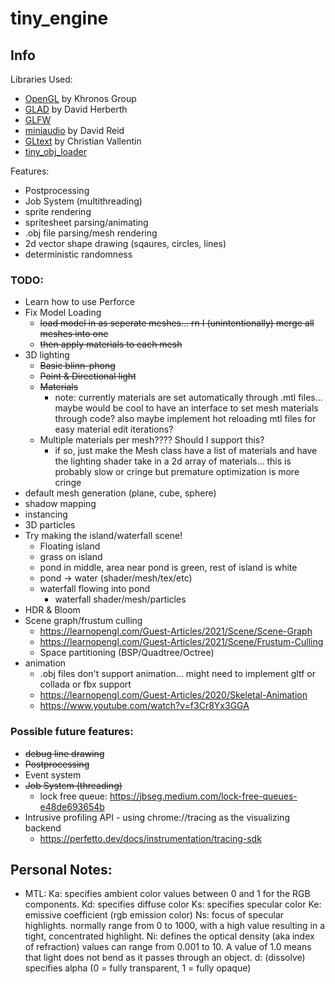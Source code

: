 # tiny_engine

## Info

Libraries Used:
- [OpenGL](https://www.opengl.org/) by Khronos Group
- [GLAD](https://glad.dav1d.de/) by David Herberth
- [GLFW](https://www.glfw.org/)
- [miniaudio](https://github.com/mackron/miniaudio) by David Reid
- [GLtext](https://github.com/vallentin/glText) by Christian Vallentin 
- [tiny_obj_loader](https://github.com/tinyobjloader/tinyobjloader)

Features:
- Postprocessing
- Job System (multithreading)
- sprite rendering
- spritesheet parsing/animating
- .obj file parsing/mesh rendering
- 2d vector shape drawing (sqaures, circles, lines)
- deterministic randomness

### TODO:
- Learn how to use Perforce
- Fix Model Loading
    - ~~load model in as seperate meshes... rn I (unintentionally) merge all meshes into one~~
    - ~~then apply materials to each mesh~~
- 3D lighting
    - ~~Basic blinn-phong~~
    - ~~Point & Directional light~~
    - ~~Materials~~
        - note: currently materials are set automatically through .mtl files...
            maybe would be cool to have an interface to set mesh materials through code?
            also maybe implement hot reloading mtl files for easy material edit iterations?
    - Multiple materials per mesh???? Should I support this?
        - if so, just make the Mesh class have a list of materials and have the lighting shader take in a 2d array of
            materials... this is probably slow or cringe but premature optimization is more cringe
- default mesh generation (plane, cube, sphere)
- shadow mapping
- instancing
- 3D particles
- Try making the island/waterfall scene!
    - Floating island
    - grass on island
    - pond in middle, area near pond is green, rest of island is white
    - pond -> water (shader/mesh/tex/etc)
    - waterfall flowing into pond
        - waterfall shader/mesh/particles
- HDR & Bloom
- Scene graph/frustum culling 
    - https://learnopengl.com/Guest-Articles/2021/Scene/Scene-Graph
    - https://learnopengl.com/Guest-Articles/2021/Scene/Frustum-Culling
    - Space partitioning (BSP/Quadtree/Octree)
- animation
    - .obj files don't support animation... might need to implement gltf or collada or fbx support
    - https://learnopengl.com/Guest-Articles/2020/Skeletal-Animation
    - https://www.youtube.com/watch?v=f3Cr8Yx3GGA

### Possible future features:
- ~~debug line drawing~~
- ~~Postprocessing~~
- Event system
- ~~Job System (threading)~~
    - lock free queue: https://jbseg.medium.com/lock-free-queues-e48de693654b
- Intrusive profiling API - using chrome://tracing as the visualizing backend
    - https://perfetto.dev/docs/instrumentation/tracing-sdk




## Personal Notes:
- MTL:
Ka: specifies ambient color     values between 0 and 1 for the RGB components.
Kd: specifies diffuse color
Ks: specifies specular color
Ke: emissive coefficient (rgb emission color)
Ns: focus of specular highlights. normally range from 0 to 1000, with a high value resulting in a tight, concentrated highlight.
Ni: defines the optical density (aka index of refraction) values can range from 0.001 to 10. A value of 1.0 means that light does not bend as it passes through an object.
d: (dissolve) specifies alpha (0 = fully transparent, 1 = fully opaque)